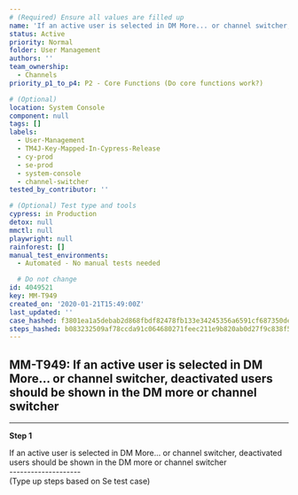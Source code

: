 ```yaml
---
# (Required) Ensure all values are filled up
name: 'If an active user is selected in DM More... or channel switcher, deactivated users should be shown in the DM more or channel switcher'
status: Active
priority: Normal
folder: User Management
authors: ''
team_ownership:
  - Channels
priority_p1_to_p4: P2 - Core Functions (Do core functions work?)

# (Optional)
location: System Console
component: null
tags: []
labels:
  - User-Management
  - TM4J-Key-Mapped-In-Cypress-Release
  - cy-prod
  - se-prod
  - system-console
  - channel-switcher
tested_by_contributor: ''

# (Optional) Test type and tools
cypress: in Production
detox: null
mmctl: null
playwright: null
rainforest: []
manual_test_environments:
  - Automated - No manual tests needed

  # Do not change
id: 4049521
key: MM-T949
created_on: '2020-01-21T15:49:00Z'
last_updated: ''
case_hashed: f3801ea1a5debab2d868fbdf82478fb133e34245356a6591cf687350defdd92471442c401aa58d742520b3b10c72ea7c
steps_hashed: b083232509af78ccda91c064680271feec211e9b820ab0d27f9c838f5733b981154893b734e819a06e6fec86f77867f3
---
```


<!-- (Auto-generated) Based on frontmatter's "key" and "name" -->

## MM-T949: If an active user is selected in DM More... or channel switcher, deactivated users should be shown in the DM more or channel switcher

---

**Step 1**

If an active user is selected in DM More... or channel switcher, deactivated users should be shown in the DM more or channel switcher\
\--------------------\
(Type up steps based on Se test case)
